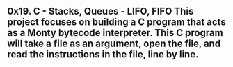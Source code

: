 <h2>0x19. C - Stacks, Queues - LIFO, FIFO 
This project focuses on building a C program that acts as a Monty bytecode interpreter.
This C program will take a file as an argument, open the file, and read the instructions in the file, line by line.
